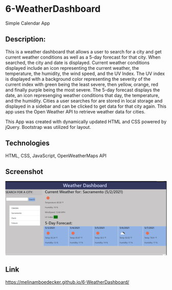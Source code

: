 # 6-WeatherDashboard
Simple Calendar App

## Description:
This is a weather dashboard that allows a user to search for a city and get current weather conditions as well as a 5-day forecast for that city. When searched, the city and date is displayed. Current weather conditions displayed include an icon representing the current weather, the temperature, the humidity, the wind speed, and the UV Index.  The UV index is displayed with a background color representing the severity of the current index with green being the least severe, then yellow, orange, red and finally purple being the most severe.  The 5-day forecast displays the date, an icon represenging weather conditions that day, the temperature, and the humidity.  Cities a user searches for are stored in local storage and displayed in a sidebar and can be clicked to get data for that city again. This app uses the Open Weather API to retrieve weather data for cities.  

This App was created with dynamically updated HTML and CSS powered by jQuery.  Bootstrap was utilized for layout.  

## Technologies
HTML, CSS, JavaScript, OpenWeatherMaps API

## Screenshot
![Screenshot](assets/WeatherDashboardScreehshot.png)



## Link
https://melinamboedecker.github.io/6-WeatherDashboard/